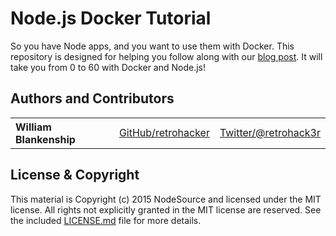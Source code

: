 Node.js Docker Tutorial
===============

So you have Node apps, and you want to use them with Docker. This repository is designed for helping you follow along with our [blog post](https://nodesource.com/blog/dockerizing-your-nodejs-applications/). It will take you from 0 to 60 with Docker and Node.js!

## Authors and Contributors

<table><tbody>
<tr><th align="left">William Blankenship</th><td><a href="https://github.com/hughsk">GitHub/retrohacker</a></td><td><a href="http://twitter.com/retrohack3r">Twitter/@retrohack3r</a></td></tr>
</tbody></table>

## License & Copyright

This material is Copyright (c) 2015 NodeSource and licensed under the MIT license. All rights not explicitly granted in the MIT license are reserved. See the included [LICENSE.md](./LICENSE.md) file for more details.

